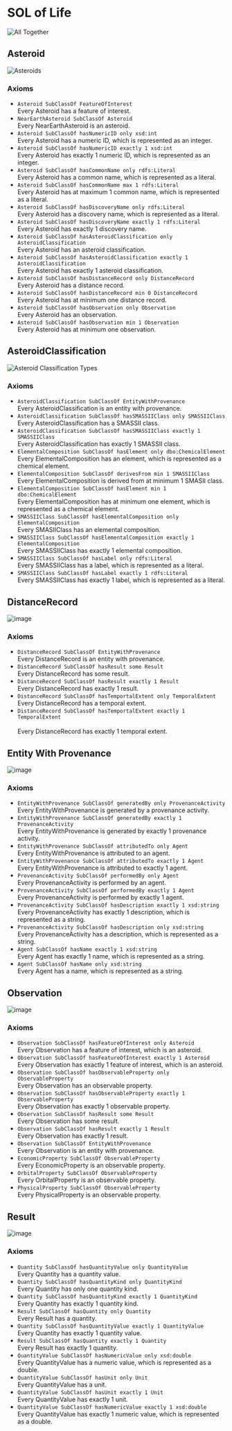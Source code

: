 # SOL of Life

![All Together](/schema-diagrams/all-together/all-together.jpg)  

## Asteroid
![Asteroids](/schema-diagrams/asteroid/asteroid.jpg)  

### Axioms
* `Asteroid SubClassOf FeatureOfInterest` <br />
Every Asteroid has a feature of interest.
* `NearEarthAsteroid SubClassOf Asteroid` <br />
Every NearEarthAsteroid is an asteroid.
* `Asteroid SubClassOf hasNumericID only xsd:int` <br />
Every Asteroid has a numeric ID, which is represented as an integer. 
* `Asteroid SubClassOf hasNumericID exactly 1 xsd:int` <br />
Every Asteroid has exactly 1 numeric ID, which is represented as an integer. 
* `Asteroid SubClassOf hasCommonName only rdfs:Literal` <br />
Every Asteroid has a common name, which is represented as a literal. 
* `Asteroid SubClassOf hasCommonName max 1 rdfs:Literal` <br />
Every Asteroid has at maximum 1 common name, which is represented as a literal. 
* `Asteroid SubClassOf hasDiscoveryName only rdfs:Literal` <br />
Every Asteroid has a discovery name, which is represented as a literal.
* `Asteroid SubClassOf hasDiscoveryName exactly 1 rdfs:Literal` <br />
Every Asteroid has exactly 1 discovery name.
* `Asteroid SubClassOf hasAsteroidClassification only AsteroidClassification` <br />
Every Asteroid has an asteroid classification.
* `Asteroid SubClassOf hasAsteroidClassification exactly 1 AsteroidClassification` <br />
Every Asteroid has exactly 1 asteroid classification.
* `Asteroid SubClassOf hasDistanceRecord only DistanceRecord` <br />
Every Asteroid has a distance record.
* `Asteroid SubClassOf hasDistanceRecord min 0 DistanceRecord` <br />
Every Asteroid has at minimum one distance record.
* `Asteroid SubClassOf hasObservation only Observation` <br />
Every Asteroid has an observation.
* `Asteroid SubClassOf hasObservation min 1 Observation` <br />
Every Asteroid has at minimum one observation.


## AsteroidClassification
![Asteroid Classification Types](/schema-diagrams/asteroid-classification/asteroid-classification.jpg)

### Axioms
* `AsteroidClassification SubClassOf EntityWithProvenance` <br />
Every AsteroidClassification is an entity with provenance.
* `AsteroidClassification SubClassOf hasSMASSIIClass only SMASSIIClass` <br />
Every AsteroidClassification has a SMASSII class.
* `AsteroidClassification SubClassOf hasSMASSIIClass exactly 1 SMASSIIClass` <br />
Every AsteroidClassification has exactly 1 SMASSII class.
* `ElementalComposition SubClassOf hasElement only dbo:ChemicalElement` <br />
Every ElementalComposition has an element, which is represented as a chemical element.
* `ElementalComposition SubClassOf derivesFrom min 1 SMASSIIClass` <br />
Every ElementalComposition is derived from at minimum 1 SMASII class.
* `ElementalComposition SubClassOf hasElement min 1 dbo:ChemicalElement` <br />
Every ElementalComposition has at minimum one element, which is represented as a chemical element.
* `SMASSIIClass SubClassOf hasElementalComposition only ElementalComposition` <br />
Every SMASIIClass has an elemental composition.
* `SMASSIIClass SubClassOf hasElementalComposition exactly 1 ElementalComposition` <br />
Every SMASSIIClass has exactly 1 elemental composition.
* `SMASSIIClass SubClassOf hasLabel only rdfs:Literal` <br />
Every SMASSIIClass has a label, which is represented as a literal.
* `SMASSIIClass SubClassOf hasLabel exactly 1 rdfs:Literal` <br />
Every SMASSIIClass has exactly 1 label, which is represented as a literal.
  

## DistanceRecord
![image](/schema-diagrams/distance-record/distance-record.jpg)

### Axioms
* `DistanceRecord SubClassOf EntityWithProvenance` <br />
Every DistanceRecord is an entity with provenance.
* `DistanceRecord SubClassOf hasResult some Result` <br />
Every DistanceRecord has some result.
* `DistanceRecord SubClassOf hasResult exactly 1 Result` <br />
Every DistanceRecord has exactly 1 result.
* `DistanceRecord SubClassOf hasTemportalExtent only TemporalExtent` <br />
Every DistanceRecord has a temporal extent.
* `DistanceRecord SubClassOf hasTemportalExtent exactly 1 TemporalExtent` <br />  
Every DistanceRecord has exactly 1 temporal extent.
  

## Entity With Provenance
![image](/schema-diagrams/entity-with-provenance/entity-with-provenance.jpg)

### Axioms
* `EntityWithProvenance SubClassOf generatedBy only ProvenanceActivity` <br />
Every EntityWithProvenance is generated by a provenance activity.
* `EntityWithProvenance SubClassOf generatedBy exactly 1 ProvenanceActivity` <br />
Every EntityWithProvenance is generated by exactly 1 provenance activity.
* `EntityWithProvenance SubClassOf attributedTo only Agent` <br />
Every EntityWithProvenance is attributed to an agent.
* `EntityWithProvenance SubClassOf attributedTo exactly 1 Agent` <br />
Every EntityWithProvenance is attributed to exactly 1 agent.
* `ProvenanceActivity SubClassOf performedBy only Agent` <br />
Every ProvenanceActivity is performed by an agent.
* `ProvenanceActivity SubClassOf performedBy exactly 1 Agent` <br />
Every ProvenanceActivity is performed by exactly 1 agent.
*  `ProvenanceActivity SubClassOf hasDescription exactly 1 xsd:string` <br />
Every ProvenanceActivity has exactly 1 description, which is represented as a string.
*  `ProvenanceActivity SubClassOf hasDescription only xsd:string` <br />
Every ProvenanceActivity has a description, which is represented as a string.
*  `Agent SubClassOf hasName exactly 1 xsd:string` <br />
Every Agent has exactly 1 name, which is represented as a string.
*  `Agent SubClassOf hasName only xsd:string` <br />
Every Agent has a name, which is represented as a string.


## Observation
![image](/schema-diagrams/observation/observation.jpg)  

### Axioms
* `Observation SubClassOf hasFeatureOfInterest only Asteroid` <br />
Every Observation has a feature of interest, which is an asteroid.
* `Observation SubClassOf hasFeatureOfInterest exactly 1 Asteroid` <br />
Every Observation has exactly 1 feature of interest, which is an asteroid.
* `Observation SubClassOf hasObservableProperty only ObservableProperty` <br />
Every Observation has an observable property.
* `Observation SubClassOf hasObservableProperty exactly 1 ObservableProperty` <br />
Every Observation has exactly 1 observable property.
* `Observation SubClassOf hasResult some Result` <br />
Every Observation has some result.
* `Observation SubClassOf hasResult exactly 1 Result` <br />
Every Observation has exactly 1 result.
* `Observation SubClassOf EntityWithProvenance` <br />
Every Observation is an entity with provenance.
* `EconomicProperty SubClassOf ObservableProperty` <br />
Every EconomicProperty is an observable property.
* `OrbitalProperty SubClassOf ObservableProperty` <br />
Every OrbitalProperty is an observable property.
* `PhysicalProperty SubClassOf ObservableProperty` <br />
Every PhysicalProperty is an observable property.


## Result
![image](/schema-diagrams/result/Result.jpg)

### Axioms
*  `Quantity SubClassOf hasQuantityValue only QuantityValue` <br />
Every Quantity has a quantity value.
*  `Quantity SubClassOf hasQuantityKind only QuantityKind` <br />
Every Quantity has only one quantity kind.
*  `Quantity SubClassOf hasQuantityKind exactly 1 QuantityKind` <br />
Every Quantity has exactly 1 quantity kind.
*  `Result SubClassOf hasQuantity only Quantity` <br />
Every Result has a quantity.
*  `Quantity SubClassOf hasQuantityValue exactly 1 QuantityValue` <br />
Every Quantity has exactly 1 quantity value.
*  `Result SubClassOf hasQuantity exactly 1 Quantity` <br />
Every Result has exactly 1 quantity.
*  `QuantityValue SubClassOf hasNumericValue only xsd:double` <br />
Every QuantityValue has a numeric value, which is represented as a double.
*  `QuantityValue SubClassOf hasUnit only Unit` <br />
Every QuantityValue has a unit.
*  `QuantityValue SubClassOf hasUnit exactly 1 Unit` <br />
Every QuantityValue has exactly 1 unit.
*  `QuantityValue SubClassOf hasNumericValue exactly 1 xsd:double` <br />
Every QuantityValue has exactly 1 numeric value, which is represented as a double.
